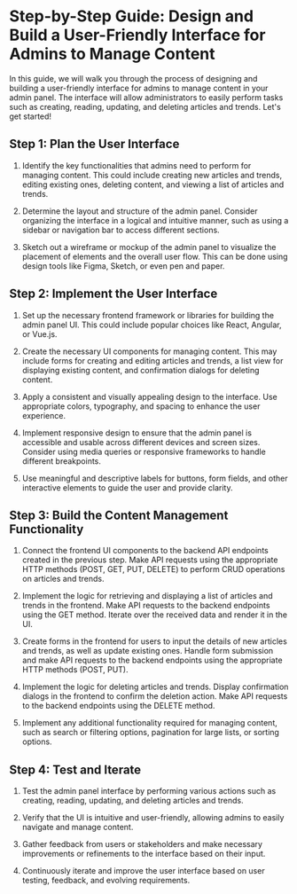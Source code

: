 # Step-by-Step Guide: Design and Build a User-Friendly Interface for Admins to Manage Content

In this guide, we will walk you through the process of designing and building a user-friendly interface for admins to manage content in your admin panel. The interface will allow administrators to easily perform tasks such as creating, reading, updating, and deleting articles and trends. Let's get started!

## Step 1: Plan the User Interface

1. Identify the key functionalities that admins need to perform for managing content. This could include creating new articles and trends, editing existing ones, deleting content, and viewing a list of articles and trends.

2. Determine the layout and structure of the admin panel. Consider organizing the interface in a logical and intuitive manner, such as using a sidebar or navigation bar to access different sections.

3. Sketch out a wireframe or mockup of the admin panel to visualize the placement of elements and the overall user flow. This can be done using design tools like Figma, Sketch, or even pen and paper.

## Step 2: Implement the User Interface

1. Set up the necessary frontend framework or libraries for building the admin panel UI. This could include popular choices like React, Angular, or Vue.js.

2. Create the necessary UI components for managing content. This may include forms for creating and editing articles and trends, a list view for displaying existing content, and confirmation dialogs for deleting content.

3. Apply a consistent and visually appealing design to the interface. Use appropriate colors, typography, and spacing to enhance the user experience.

4. Implement responsive design to ensure that the admin panel is accessible and usable across different devices and screen sizes. Consider using media queries or responsive frameworks to handle different breakpoints.

5. Use meaningful and descriptive labels for buttons, form fields, and other interactive elements to guide the user and provide clarity.

## Step 3: Build the Content Management Functionality

1. Connect the frontend UI components to the backend API endpoints created in the previous step. Make API requests using the appropriate HTTP methods (POST, GET, PUT, DELETE) to perform CRUD operations on articles and trends.

2. Implement the logic for retrieving and displaying a list of articles and trends in the frontend. Make API requests to the backend endpoints using the GET method. Iterate over the received data and render it in the UI.

3. Create forms in the frontend for users to input the details of new articles and trends, as well as update existing ones. Handle form submission and make API requests to the backend endpoints using the appropriate HTTP methods (POST, PUT).

4. Implement the logic for deleting articles and trends. Display confirmation dialogs in the frontend to confirm the deletion action. Make API requests to the backend endpoints using the DELETE method.

5. Implement any additional functionality required for managing content, such as search or filtering options, pagination for large lists, or sorting options.

## Step 4: Test and Iterate

1. Test the admin panel interface by performing various actions such as creating, reading, updating, and deleting articles and trends.

2. Verify that the UI is intuitive and user-friendly, allowing admins to easily navigate and manage content.

3. Gather feedback from users or stakeholders and make necessary improvements or refinements to the interface based on their input.

4. Continuously iterate and improve the user interface based on user testing, feedback, and evolving requirements.

